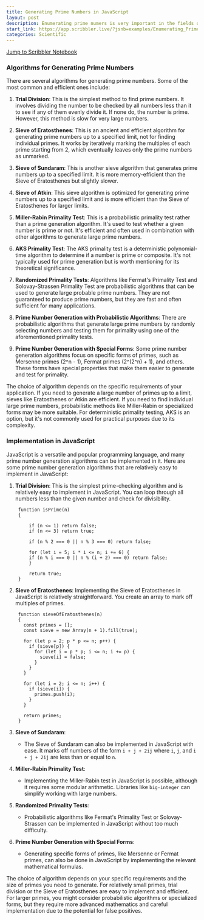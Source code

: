 ```yaml
---
title: Generating Prime Numbers in JavaScript
layout: post
description: Enumerating prime numers is very important in the fields of mathematics and computer science. There are several algorithms to do this and they can be easily implemented in JavaScript.
start_link: https://app.scribbler.live/?jsnb=examples/Enumerating_Primes.jsnb
categories: Scientific
---
```


[Jump to Scribbler Notebook](https://app.scribbler.live/?jsnb=examples/Enumerating_Primes.jsnb)
### Algorithms for Generating Prime Numbers

There are several algorithms for generating prime numbers. Some of the most common and efficient ones include:

1. **Trial Division**: This is the simplest method to find prime numbers. It involves dividing the number to be checked by all numbers less than it to see if any of them evenly divide it. If none do, the number is prime. However, this method is slow for very large numbers.

2. **Sieve of Eratosthenes**: This is an ancient and efficient algorithm for generating prime numbers up to a specified limit, not for finding individual primes. It works by iteratively marking the multiples of each prime starting from 2, which eventually leaves only the prime numbers as unmarked.

3. **Sieve of Sundaram**: This is another sieve algorithm that generates prime numbers up to a specified limit. It is more memory-efficient than the Sieve of Eratosthenes but slightly slower.

4. **Sieve of Atkin**: This sieve algorithm is optimized for generating prime numbers up to a specified limit and is more efficient than the Sieve of Eratosthenes for larger limits.

5. **Miller-Rabin Primality Test**: This is a probabilistic primality test rather than a prime generation algorithm. It's used to test whether a given number is prime or not. It's efficient and often used in combination with other algorithms to generate large prime numbers.

6. **AKS Primality Test**: The AKS primality test is a deterministic polynomial-time algorithm to determine if a number is prime or composite. It's not typically used for prime generation but is worth mentioning for its theoretical significance.

7. **Randomized Primality Tests**: Algorithms like Fermat's Primality Test and Solovay-Strassen Primality Test are probabilistic algorithms that can be used to generate large probable prime numbers. They are not guaranteed to produce prime numbers, but they are fast and often sufficient for many applications.

8. **Prime Number Generation with Probabilistic Algorithms**: There are probabilistic algorithms that generate large prime numbers by randomly selecting numbers and testing them for primality using one of the aforementioned primality tests.

9. **Prime Number Generation with Special Forms**: Some prime number generation algorithms focus on specific forms of primes, such as Mersenne primes (2^n - 1), Fermat primes (2^(2^n) + 1), and others. These forms have special properties that make them easier to generate and test for primality.

The choice of algorithm depends on the specific requirements of your application. If you need to generate a large number of primes up to a limit, sieves like Eratosthenes or Atkin are efficient. If you need to find individual large prime numbers, probabilistic methods like Miller-Rabin or specialized forms may be more suitable. For deterministic primality testing, AKS is an option, but it's not commonly used for practical purposes due to its complexity.

### Implementation in JavaScript

JavaScript is a versatile and popular programming language, and many prime number generation algorithms can be implemented in it. Here are some prime number generation algorithms that are relatively easy to implement in JavaScript:

1. **Trial Division**:
This is the simplest prime-checking algorithm and is relatively easy to implement in JavaScript. You can loop through all numbers less than the given number and check for divisibility.


        function isPrime(n)
        {
        
            if (n <= 1) return false;
            if (n <= 3) return true;
            
            if (n % 2 === 0 || n % 3 === 0) return false;
            
            for (let i = 5; i * i <= n; i += 6) {
            if (n % i === 0 || n % (i + 2) === 0) return false;
            }
            
            return true;
        }

3. **Sieve of Eratosthenes**:
Implementing the Sieve of Eratosthenes in JavaScript is relatively straightforward. You create an array to mark off multiples of primes.

        function sieveOfEratosthenes(n)
        {
          const primes = [];
          const sieve = new Array(n + 1).fill(true);
          
          for (let p = 2; p * p <= n; p++) {
            if (sieve[p]) {
              for (let i = p * p; i <= n; i += p) {
                sieve[i] = false;
              }
            }
          }
          
          for (let i = 2; i <= n; i++) {
            if (sieve[i]) {
              primes.push(i);
            }
          }
          
          return primes;
        }

5. **Sieve of Sundaram**:
   - The Sieve of Sundaram can also be implemented in JavaScript with ease. It marks off numbers of the form `i + j + 2ij` where `i`, `j`, and `i + j + 2ij` are less than or equal to `n`.

6. **Miller-Rabin Primality Test**:
   - Implementing the Miller-Rabin test in JavaScript is possible, although it requires some modular arithmetic. Libraries like `big-integer` can simplify working with large numbers.

7. **Randomized Primality Tests**:
   - Probabilistic algorithms like Fermat's Primality Test or Solovay-Strassen can be implemented in JavaScript without too much difficulty.

8. **Prime Number Generation with Special Forms**:
   - Generating specific forms of primes, like Mersenne or Fermat primes, can also be done in JavaScript by implementing the relevant mathematical formulas.

The choice of algorithm depends on your specific requirements and the size of primes you need to generate. For relatively small primes, trial division or the Sieve of Eratosthenes are easy to implement and efficient. For larger primes, you might consider probabilistic algorithms or specialized forms, but they require more advanced mathematics and careful implementation due to the potential for false positives.
